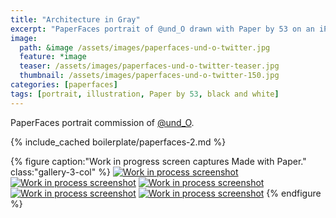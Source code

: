 ```yaml
---
title: "Architecture in Gray"
excerpt: "PaperFaces portrait of @und_O drawn with Paper by 53 on an iPad."
image: 
  path: &image /assets/images/paperfaces-und-o-twitter.jpg 
  feature: *image
  teaser: /assets/images/paperfaces-und-o-twitter-teaser.jpg
  thumbnail: /assets/images/paperfaces-und-o-twitter-150.jpg
categories: [paperfaces]
tags: [portrait, illustration, Paper by 53, black and white]
---
```


PaperFaces portrait commission of [@und_O](https://twitter.com/und_O).

{% include_cached boilerplate/paperfaces-2.md %}

{% figure caption:"Work in progress screen captures Made with Paper." class:"gallery-3-col" %}
[![Work in process screenshot](/assets/images/paperfaces-und-o-process-1-600.jpg)](/assets/images/paperfaces-und-o-process-1-lg.jpg) [![Work in process screenshot](/assets/images/paperfaces-und-o-process-2-600.jpg)](/assets/images/paperfaces-und-o-process-2-lg.jpg) [![Work in process screenshot](/assets/images/paperfaces-und-o-process-3-600.jpg)](/assets/images/paperfaces-und-o-process-3-lg.jpg) [![Work in process screenshot](/assets/images/paperfaces-und-o-process-4-600.jpg)](/assets/images/paperfaces-und-o-process-4-lg.jpg) [![Work in process screenshot](/assets/images/paperfaces-und-o-process-5-600.jpg)](/assets/images/paperfaces-und-o-process-5-lg.jpg)
{% endfigure %}
